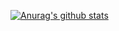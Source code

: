 [![Anurag's github stats](https://github-readme-stats.vercel.app/api?username=ricky-davis&show_icons=true&count_private=true&theme=radical)](https://github.com/anuraghazra/github-readme-stats)


<!--
**ricky-davis/ricky-davis** is a ✨ _special_ ✨ repository because its `README.md` (this file) appears on your GitHub profile.

Here are some ideas to get you started:

- 🔭 I’m currently working on ...
- 🌱 I’m currently learning ...
- 👯 I’m looking to collaborate on ...
- 🤔 I’m looking for help with ...
- 💬 Ask me about ...
- 📫 How to reach me: ...
- 😄 Pronouns: ...
- ⚡ Fun fact: ...
-->

